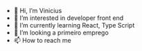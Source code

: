 - 👋 Hi, I’m Vinicius 
- 👀 I’m interested in  developer front end 
- 🌱 I’m currently learning React, Type Script
- 💞️ I’m looking  a primeiro emprego
- 📫 How to reach me 

<!---
Vinihero1/Vinihero1 is a ✨ special ✨ repository because its `README.md` (this file) appears on your GitHub profile.
You can click the Preview link to take a look at your changes.
--->
